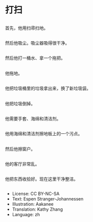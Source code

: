 # 打扫

##
首先，他用扫帚扫地。

##
然后他吸尘。吸尘器吸得很干净。

##
然后他打一桶水、拿一个拖把。

##
他拖地。

##
他把垃圾桶里的垃圾拿出来，换了新垃圾袋。

##
他把垃圾倒掉。

##
他需要手套、海绵和清洁剂。

##
他用海绵和清洁剂擦地板上的一个污点。

##
然后他擦窗户。

##
他的客厅非常乱。

##
他把东西收拾好。现在这里干净整洁。

##
* License: CC BY-NC-SA
* Text: Espen Stranger-Johannessen
* Illustration: Aakanee
* Translation: Kathy Zhang
* Language: zh
